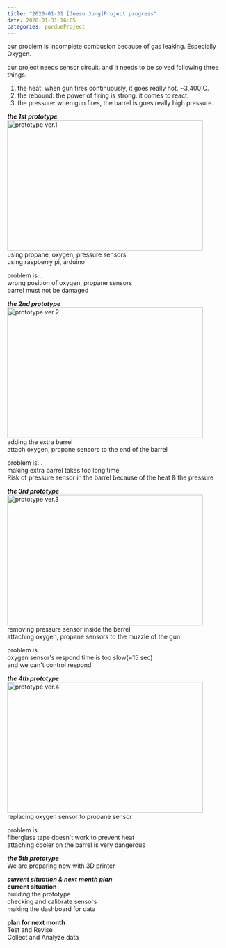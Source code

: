 ```yaml
---
title: "2020-01-31 [Jeesu Jung]Project progress"
date: 2020-01-31 16:05
categories: purdueProject
---
```

  

our problem is incomplete combusion because of gas leaking. Especially Oxygen.  

our project needs sensor circuit. and It needs to be solved following three things.
1. the heat: when gun fires continuously, it goes really hot. ~3,400'C.  
2. the rebound: the power of firing is strong. it comes to react.  
3. the pressure: when gun fires, the barrel is goes really high pressure.  
    
***the 1st prototype***  
<img src="https://user-images.githubusercontent.com/26360997/73576382-50abec80-4448-11ea-8fe3-da6e65853a08.png" width="450px" height="300px" title="prototype ver.1"></img>  
using propane, oxygen, pressure sensors  
using raspberry pi, arduino  
  
problem is...  
wrong position of oxygen, propane sensors  
barrel must not be damaged  
  
***the 2nd prototype***  
<img src="https://user-images.githubusercontent.com/26360997/73576448-789b5000-4448-11ea-9afa-2f698fc952dc.png" width="450px" height="300px" title="prototype ver.2"></img>    
adding the extra barrel  
attach oxygen, propane sensors to the end of the barrel  
  
problem is...  
making extra barrel takes too long time  
Risk of pressure sensor in the barrel because of the heat & the pressure  

***the 3rd prototype***  
<img src="https://user-images.githubusercontent.com/26360997/73576474-8a7cf300-4448-11ea-9791-1e83ab56c005.png" width="450px" height="300px" title="prototype ver.3"></img>    
removing pressure sensor inside the barrel  
attaching oxygen, propane sensors to the muzzle of the gun  
  
problem is...  
oxygen sensor's respond time is too slow(~15 sec)  
and we can't control respond  
  
***the 4th prototype***  
<img src="https://user-images.githubusercontent.com/26360997/73576504-9799e200-4448-11ea-8c36-8fdd710e967b.png" width="450px" height="300px" title="prototype ver.4"></img>    
replacing oxygen sensor to propane sensor  
  
problem is...  
fiberglass tape doesn't work to prevent heat  
attaching cooler on the barrel is very dangerous
  
***the 5th prototype***  
We are preparing now with 3D printer  
  
***current situation & next month plan***  
****current situation****  
building the prototype  
checking and calibrate sensors  
making the dashboard for data  
  
****plan for next month****  
Test and Revise  
Collect and Analyze data
  
